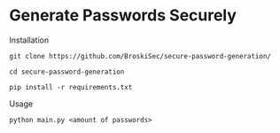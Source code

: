 # Generate Passwords Securely

Installation

`git clone https://github.com/BroskiSec/secure-password-generation/`

`cd secure-password-generation`

`pip install -r requirements.txt`

Usage

`python main.py <amount of passwords>`
